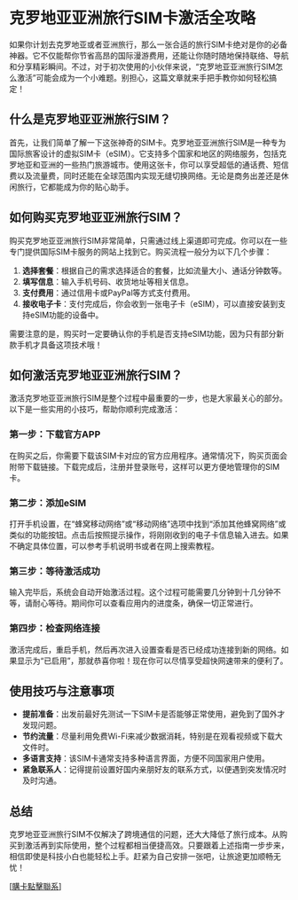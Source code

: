 # 克罗地亚亚洲旅行SIM卡激活全攻略

如果你计划去克罗地亚或者亚洲旅行，那么一张合适的旅行SIM卡绝对是你的必备神器。它不仅能帮你节省高昂的国际漫游费用，还能让你随时随地保持联络、导航和分享精彩瞬间。不过，对于初次使用的小伙伴来说，“克罗地亚亚洲旅行SIM怎么激活”可能会成为一个小难题。别担心，这篇文章就来手把手教你如何轻松搞定！

## 什么是克罗地亚亚洲旅行SIM？

首先，让我们简单了解一下这张神奇的SIM卡。克罗地亚亚洲旅行SIM是一种专为国际旅客设计的虚拟SIM卡（eSIM）。它支持多个国家和地区的网络服务，包括克罗地亚和亚洲的一些热门旅游城市。使用这张卡，你可以享受超低的通话费、短信费以及流量费，同时还能在全球范围内实现无缝切换网络。无论是商务出差还是休闲旅行，它都能成为你的贴心助手。

## 如何购买克罗地亚亚洲旅行SIM？

购买克罗地亚亚洲旅行SIM非常简单，只需通过线上渠道即可完成。你可以在一些专门提供国际SIM卡服务的网站上找到它。购买流程一般分为以下几个步骤：

1. **选择套餐**：根据自己的需求选择适合的套餐，比如流量大小、通话分钟数等。
2. **填写信息**：输入手机号码、收货地址等相关信息。
3. **支付费用**：通过信用卡或PayPal等方式支付费用。
4. **接收电子卡**：支付完成后，你会收到一张电子卡（eSIM），可以直接安装到支持eSIM功能的设备中。

需要注意的是，购买时一定要确认你的手机是否支持eSIM功能，因为只有部分新款手机才具备这项技术哦！

## 如何激活克罗地亚亚洲旅行SIM？

激活克罗地亚亚洲旅行SIM是整个过程中最重要的一步，也是大家最关心的部分。以下是一些实用的小技巧，帮助你顺利完成激活：

### 第一步：下载官方APP
在购买之后，你需要下载该SIM卡对应的官方应用程序。通常情况下，购买页面会附带下载链接。下载完成后，注册并登录账号，这样可以更方便地管理你的SIM卡。

### 第二步：添加eSIM
打开手机设置，在“蜂窝移动网络”或“移动网络”选项中找到“添加其他蜂窝网络”或类似的功能按钮。点击后按照提示操作，将刚刚收到的电子卡信息输入进去。如果不确定具体位置，可以参考手机说明书或者在网上搜索教程。

### 第三步：等待激活成功
输入完毕后，系统会自动开始激活过程。这个过程可能需要几分钟到十几分钟不等，请耐心等待。期间你可以查看应用内的进度条，确保一切正常进行。

### 第四步：检查网络连接
激活完成后，重启手机，然后再次进入设置查看是否已经成功连接到新的网络。如果显示为“已启用”，那就恭喜你啦！现在你可以尽情享受超快网速带来的便利了。

## 使用技巧与注意事项

- **提前准备**：出发前最好先测试一下SIM卡是否能够正常使用，避免到了国外才发现问题。
- **节约流量**：尽量利用免费Wi-Fi来减少数据消耗，特别是在观看视频或下载大文件时。
- **多语言支持**：该SIM卡通常支持多种语言界面，方便不同国家用户使用。
- **紧急联系人**：记得提前设置好国内亲朋好友的联系方式，以便遇到突发情况时及时沟通。

## 总结

克罗地亚亚洲旅行SIM不仅解决了跨境通信的问题，还大大降低了旅行成本。从购买到激活再到实际使用，整个过程都相当便捷高效。只要跟着上述指南一步步来，相信即使是科技小白也能轻松上手。赶紧为自己安排一张吧，让旅途更加顺畅无忧！

[[購卡點擊聯系](https://t.me/s/esim1088)]